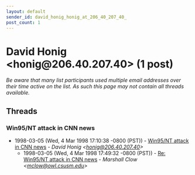```yaml
---
layout: default
sender_id: david_honig_honig_at_206_40_207_40_
post_count: 1
---
```


# David Honig <honig<span>@</span>206.40.207.40> (1 post)

_Be aware that many list participants used multiple email addresses over their time active on the list. As such this page may not contain all threads available._

## Threads

### Win95/NT attack in CNN news
+ 1998-03-05 (Wed, 4 Mar 1998 17:10:38 -0800 (PST)) - [Win95/NT attack in CNN news](/archive/1998/03/d846f73435d27895e72d3622057114261830c30cc4fd7c02aa9246c79b2bb5a8) - _David Honig \<honig@206.40.207.40\>_
  + 1998-03-05 (Wed, 4 Mar 1998 17:49:32 -0800 (PST)) - [Re: Win95/NT attack in CNN news](/archive/1998/03/3dfbd38b784dd6935a0f9793f82977fdf73f22ab7222019cc16ba0b42f660938) - _Marshall Clow \<mclow@owl.csusm.edu\>_

